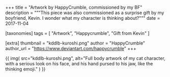 +++
title = "Artwork by HappyCrumble, commissioned by my BF"
description = """This piece was also commissioned as a surprise gift by my boyfriend, Kevin. I wonder what my character is thinking about?"""
date = 2017-11-04

[taxonomies]
tags = [
    "Artwork", "Happycrumble", "Gift from Kevin"
]

[extra]
thumbnail = "kddlb-kuroshi.png"
author = "HappyCrumble"
author_url = "https://www.deviantart.com/happycrumble"
+++

{{
    img(
        src="kddlb-kuroshi.png",
        alt="Full body artwork of my cat character, with a serious look on his face, and his hand pursed to his jaw, like the thinking emoji."
    )
}}

